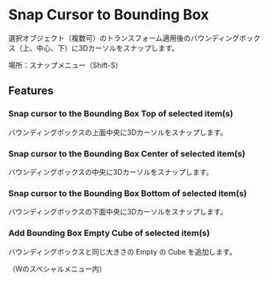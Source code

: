 Snap Cursor to Bounding Box
===========================

選択オブジェクト（複数可）のトランスフォーム適用後のバウンディングボックス（上、中心、下）に3Dカーソルをスナップします。

場所：スナップメニュー（Shift-S）

Features
--------

### Snap cursor to the Bounding Box Top of selected item(s)

バウンディングボックスの上面中央に3Dカーソルをスナップします。

### Snap cursor to the Bounding Box Center of selected item(s)

バウンディングボックスの中央に3Dカーソルをスナップします。

### Snap cursor to the Bounding Box Bottom of selected item(s)

バウンディングボックスの下面中央に3Dカーソルをスナップします。

### Add Bounding Box Empty Cube of selected item(s)

バウンディングボックスと同じ大きさの Empty の Cube を追加します。

（Wのスペシャルメニュー内）
